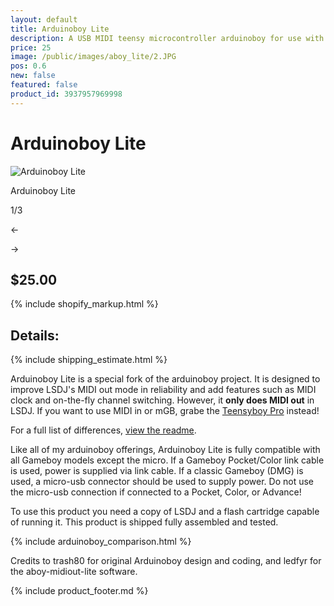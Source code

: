 ```yaml
---
layout: default
title: Arduinoboy Lite
description: A USB MIDI teensy microcontroller arduinoboy for use with the Nintendo Gameboy to make chiptunes and sync with LSDJ and Nanoloop
price: 25
image: /public/images/aboy_lite/2.JPG
pos: 0.6
new: false
featured: false
product_id: 3937957969998
---
```

# Arduinoboy Lite

<div class="gallery">
	<img src="{{ site.baseurl }}public/images/aboy_lite/1.JPG" alt="Arduinoboy Lite" id="gallery_image" onclick="cycle(1); return false;">
	<p id="gallery_subtitle">Arduinoboy Lite</p>
	<p id="gallery_pos_text">1/3</p>
	<div id="gallery_nav">
		<p id="gallery_nav_left" onclick="cycle(0); return false;">←</p>
		<p id="gallery_nav_right" onclick="cycle(1); return false;">→</p>
	</div>
</div>

## $25.00

{% include shopify_markup.html %}

## Details:

{% include shipping_estimate.html %}

Arduinoboy Lite is a special fork of the arduinoboy project. It is designed to improve LSDJ's MIDI out mode in reliability and add features such as MIDI clock and on-the-fly channel switching. However, it **only does MIDI out** in LSDJ. If you want to use MIDI in or mGB, grabe the <a href="https://catskullelectronics.com/teensyboypro">Teensyboy Pro</a> instead!

For a full list of differences, <a href="https://github.com/ledfyr/ab-midiout-lite">view the readme</a>.

Like all of my arduinoboy offerings, Arduinoboy Lite is fully compatible with all Gameboy models except the micro. If a Gameboy Pocket/Color link cable is used, power is supplied via link cable. If a classic Gameboy (DMG) is used, a micro-usb connector should be used to supply power. Do not use the micro-usb connection if connected to a Pocket, Color, or Advance!

To use this product you need a copy of LSDJ and a flash cartridge capable of running it. This product is shipped fully assembled and tested.

{% include arduinoboy_comparison.html %}

Credits to trash80 for original Arduinoboy design and coding, and ledfyr for the aboy-midiout-lite software.

{% include product_footer.md %}

<script src="{{ site.baseurl }}public/js/aboylitegallery.js"></script>
